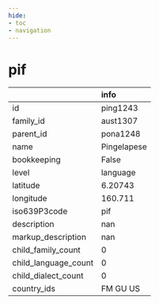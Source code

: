 ```yaml
---
hide:
- toc
- navigation
---
```

# pif
|                      | info        |
|:---------------------|:------------|
| id                   | ping1243    |
| family_id            | aust1307    |
| parent_id            | pona1248    |
| name                 | Pingelapese |
| bookkeeping          | False       |
| level                | language    |
| latitude             | 6.20743     |
| longitude            | 160.711     |
| iso639P3code         | pif         |
| description          | nan         |
| markup_description   | nan         |
| child_family_count   | 0           |
| child_language_count | 0           |
| child_dialect_count  | 0           |
| country_ids          | FM GU US    |